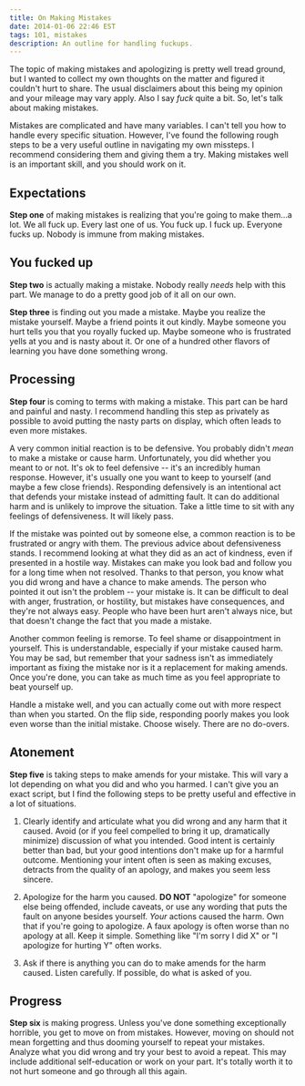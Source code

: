 ```yaml
---
title: On Making Mistakes
date: 2014-01-06 22:46 EST
tags: 101, mistakes
description: An outline for handling fuckups.
---
```


The topic of making mistakes and apologizing is pretty well tread ground, but I wanted to collect my own thoughts on the matter and figured it couldn't hurt to share. The usual disclaimers about this being my opinion and your mileage may vary apply. Also I say *fuck* quite a bit. So, let's talk about making mistakes.

Mistakes are complicated and have many variables. I can't tell you how to handle every specific situation. However, I've found the following rough steps to be a very useful outline in navigating my own missteps. I recommend considering them and giving them a try. Making mistakes well is an important skill, and you should work on it.

## Expectations ##

**Step one** of making mistakes is realizing that you're going to make them...a lot. We all fuck up. Every last one of us. You fuck up. I fuck up. Everyone fucks up. Nobody is immune from making mistakes.

## You fucked up ##

**Step two** is actually making a mistake. Nobody really *needs* help with this part. We manage to do a pretty good job of it all on our own.

**Step three** is finding out you made a mistake. Maybe you realize the mistake yourself. Maybe a friend points it out kindly. Maybe someone you hurt tells you that you royally fucked up. Maybe someone who is frustrated yells at you and is nasty about it. Or one of a hundred other flavors of learning you have done something wrong.

## Processing ##

**Step four** is coming to terms with making a mistake. This part can be hard and painful and nasty. I recommend handling this step as privately as possible to avoid putting the nasty parts on display, which often leads to even more mistakes.

A very common initial reaction is to be defensive. You probably didn't *mean* to make a mistake or cause harm. Unfortunately, you did whether you meant to or not. It's ok to feel defensive -- it's an incredibly human response. However, it's usually one you want to keep to yourself (and maybe a few close friends). Responding defensively is an intentional act that defends your mistake instead of admitting fault. It can do additional harm and is unlikely to improve the situation. Take a little time to sit with any feelings of defensiveness. It will likely pass.

If the mistake was pointed out by someone else, a common reaction is to be frustrated or angry with them. The previous advice about defensiveness stands. I recommend looking at what they did as an act of kindness, even if presented in a hostile way. Mistakes can make you look bad and follow you for a long time when not resolved. Thanks to that person, you know what you did wrong and have a chance to make amends. The person who pointed it out isn't the problem -- your mistake is. It can be difficult to deal with anger, frustration, or hostility, but mistakes have consequences, and they're not always easy. People who have been hurt aren't always nice, but that doesn't change the fact that you made a mistake.

Another common feeling is remorse. To feel shame or disappointment in yourself. This is understandable, especially if your mistake caused harm. You may be sad, but remember that your sadness isn't as immediately important as fixing the mistake nor is it a replacement for making amends. Once you're done, you can take as much time as you feel appropriate to beat yourself up.

Handle a mistake well, and you can actually come out with more respect than when you started. On the flip side, responding poorly makes you look even worse than the initial mistake. Choose wisely. There are no do-overs.


## Atonement ##

**Step five** is taking steps to make amends for your mistake. This will vary a lot depending on what you did and who you harmed. I can't give you an exact script, but I find the following steps to be pretty useful and effective in a lot of situations.

1. Clearly identify and articulate what you did wrong and any harm that it caused. Avoid (or if you feel compelled to bring it up, dramatically minimize) discussion of what you intended. Good intent is certainly better than bad, but your good intentions don't make up for a harmful outcome. Mentioning your intent often is seen as making excuses, detracts from the quality of an apology, and makes you seem less sincere.

2. Apologize for the harm you caused. **DO NOT** "apologize" for someone else being offended, include caveats, or use any wording that puts the fault on anyone besides yourself. *Your* actions caused the harm. Own that if you're going to apologize. A faux apology is often worse than no apology at all. Keep it simple. Something like "I'm sorry I did X" or "I apologize for hurting Y" often works.

3. Ask if there is anything you can do to make amends for the harm caused. Listen carefully. If possible, do what is asked of you.


## Progress ##

**Step six** is making progress. Unless you've done something exceptionally horrible, you get to move on from mistakes. However, moving on should not mean forgetting and thus dooming yourself to repeat your mistakes. Analyze what you did wrong and try your best to avoid a repeat. This may include additional self-education or work on your part. It's totally worth it to not hurt someone and go through all this again.
